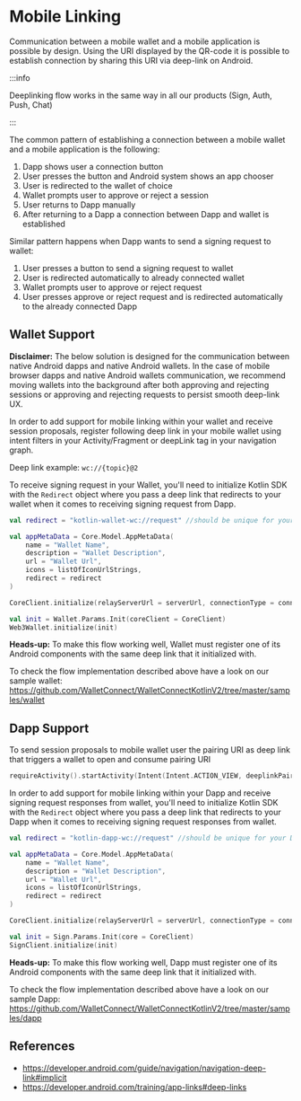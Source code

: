 # Mobile Linking

Communication between a mobile wallet and a mobile application is possible by design. Using the URI displayed by the QR-code it is possible to establish connection by sharing this URI via deep-link on Android.

:::info

Deeplinking flow works in the same way in all our products (Sign, Auth, Push, Chat)

:::

The common pattern of establishing a connection between a mobile wallet and a mobile application is the following:

1. Dapp shows user a connection button
2. User presses the button and Android system shows an app chooser
3. User is redirected to the wallet of choice
4. Wallet prompts user to approve or reject a session
5. User returns to Dapp manually
6. After returning to a Dapp a connection between Dapp and wallet is established

Similar pattern happens when Dapp wants to send a signing request to wallet:

1. User presses a button to send a signing request to wallet
2. User is redirected automatically to already connected wallet
3. Wallet prompts user to approve or reject request
4. User presses approve or reject request and is redirected automatically to the already connected Dapp


## Wallet Support

**Disclaimer:** The below solution is designed for the communication between native Android dapps and native Android wallets. In the case of mobile browser dapps and native Android wallets communication, we recommend moving wallets into the background after both approving and rejecting sessions or approving and rejecting requests to persist smooth deep-link UX.

In order to add support for mobile linking within your wallet and receive session proposals, register following deep link in your mobile wallet using intent filters in your Activity/Fragment or deepLink tag in your navigation graph.

Deep link example: `wc://{topic}@2`

To receive signing request in your Wallet, you'll need to initialize Kotlin SDK with the `Redirect` object where you pass a deep link that redirects to your wallet when it comes to receiving signing request from Dapp.

```kotlin
val redirect = "kotlin-wallet-wc://request" //should be unique for your wallet

val appMetaData = Core.Model.AppMetaData(
    name = "Wallet Name",
    description = "Wallet Description",
    url = "Wallet Url",
    icons = listOfIconUrlStrings,
    redirect = redirect
)

CoreClient.initialize(relayServerUrl = serverUrl, connectionType = connectionType, application = application, metaData = appMetaData)

val init = Wallet.Params.Init(coreClient = CoreClient)
Web3Wallet.initialize(init)
```

**Heads-up:** To make this flow working well, Wallet must register one of its Android components with the same deep link that it initialized with.

To check the flow implementation described above have a look on our sample wallet:
https://github.com/WalletConnect/WalletConnectKotlinV2/tree/master/samples/wallet

## Dapp Support

To send session proposals to mobile wallet user the pairing URI as deep link that triggers a wallet to open and consume pairing URI

```kotlin
requireActivity().startActivity(Intent(Intent.ACTION_VIEW, deeplinkPairingUri.toUri()))
```

In order to add support for mobile linking within your Dapp and receive signing request responses from wallet, you'll need to initialize Kotlin SDK with the `Redirect` object where you pass a deep link that redirects to your Dapp when it comes to receiving signing request responses from wallet.

```kotlin
val redirect = "kotlin-dapp-wc://request" //should be unique for your Dapp

val appMetaData = Core.Model.AppMetaData(
    name = "Wallet Name",
    description = "Wallet Description",
    url = "Wallet Url",
    icons = listOfIconUrlStrings,
    redirect = redirect
)

CoreClient.initialize(relayServerUrl = serverUrl, connectionType = connectionType, application = application, metaData = appMetaData)

val init = Sign.Params.Init(core = CoreClient)
SignClient.initialize(init)
```

**Heads-up:** To make this flow working well, Dapp must register one of its Android components with the same deep link that it initialized with.

To check the flow implementation described above have a look on our sample Dapp:
https://github.com/WalletConnect/WalletConnectKotlinV2/tree/master/samples/dapp

## References
* https://developer.android.com/guide/navigation/navigation-deep-link#implicit
* https://developer.android.com/training/app-links#deep-links
